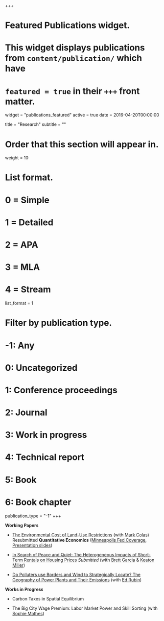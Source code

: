 +++
# Featured Publications widget.
# This widget displays publications from `content/publication/` which have
# `featured = true` in their `+++` front matter.
widget = "publications_featured"
active = true
date = 2016-04-20T00:00:00

title = "Research"
subtitle = ""

# Order that this section will appear in.
weight = 10

# List format.
#   0 = Simple
#   1 = Detailed
#   2 = APA
#   3 = MLA
#   4 = Stream
list_format = 1

# Filter by publication type.
# -1: Any
#  0: Uncategorized
#  1: Conference proceedings
#  2: Journal
#  3: Work in progress
#  4: Technical report
#  5: Book
#  6: Book chapter
publication_type = "-1"
+++

**Working Papers**

- [The Environmental Cost of Land-Use Restrictions](https://rawcdn.githack.com/johnmorehouse/Papers/6fe51365bf2cd0debb4b6c962c23683222349892/colas_morehouse_jan21.pdf) (with [Mark Colas](https://sites.google.com/site/markyaucolas/)) Resubmitted __Quantitative Economics__    ([Minneapolis Fed Coverage](https://www.minneapolisfed.org/article/2020/california-green-rush), [Presentation slides](https://drive.google.com/file/d/1jDr6jjPqBfbAX-N6RDxSpCdRuIFeKs74/view))



- [In Search of Peace and Quiet: The Heterogeneous Impacts of Short-Term Rentals on Housing Prices](https://rawcdn.githack.com/johnmorehouse/Papers/6fe51365bf2cd0debb4b6c962c23683222349892/garcia_miller_morehouse_dec20.pdf) _Submitted_ (with [Brett Garcia](https://brettgarcia.com/) & [Keaton Miller](http://www.keatonmiller.org/))  


- [Do Polluters use Borders and Wind to Strategically Locate? The Geography of Power Plants and Their Emissions](https://rawcdn.githack.com/johnmorehouse/Papers/4bc0512d24117cc3421facaf5c0b52c5addf7578/morehouse_rubin_feb24.pdf) (with [Ed Rubin](http://edrub.in/))  

**Works in Progress**


- Carbon Taxes in Spatial Equilibrium

- The Big City Wage Premium: Labor Market Power and Skill Sorting (with [Sophie Mathes](https://sophie-mathes.com/))






